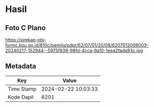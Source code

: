 # Hasil

## Foto C Plano

https://sirekap-obj-formc.kpu.go.id/810c/pemilu/pdpr/62/07/01/20/08/6207012008003-20240217-152944--5975f939-98fd-4cca-9a10-1eea2fada93c.jpg


## Metadata

| Key        | Value               |
| ---------- | ------------------- |
| Time Stamp | 2024-02-22 10:03:33 |
| Kode Dapil | 6201                |



